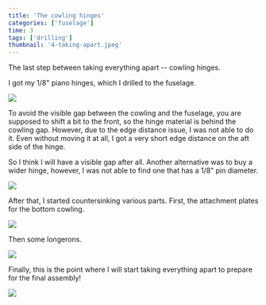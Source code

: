 ```yaml
---
title: 'The cowling hinges'
categories: ['fuselage']
time: 3
tags: ['drilling']
thumbnail: '4-taking-apart.jpeg'
---
```


The last step between taking everything apart -- cowling hinges.

<!-- more -->

I got my 1/8" piano hinges, which I drilled to the fuselage.

![](0-cowling-hinges-drilled.jpeg)

To avoid the visible gap between the cowling and the fuselage, you are supposed to shift a bit to the front, so the hinge material is behind the cowling gap. However, due to the edge distance issue, I was not able to do it. Even without moving it at all, I got a very short edge distance on the aft side of the hinge.

So I think I will have a visible gap after all. Another alternative was to buy a wider hinge, however, I was not able to find one that has a 1/8" pin diameter.

![](1-hinge-gap.jpeg)

After that, I started countersinking various parts. First, the attachment plates for the bottom cowling.

![](2-bottom-attach-plates.jpeg)

Then some longerons.

![](3-longerons-countersinked.jpeg)

Finally, this is the point where I will start taking everything apart to prepare for the final assembly!

![](4-taking-apart.jpeg)
